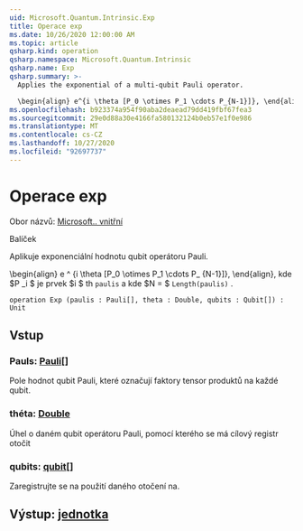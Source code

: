 ```yaml
---
uid: Microsoft.Quantum.Intrinsic.Exp
title: Operace exp
ms.date: 10/26/2020 12:00:00 AM
ms.topic: article
qsharp.kind: operation
qsharp.namespace: Microsoft.Quantum.Intrinsic
qsharp.name: Exp
qsharp.summary: >-
  Applies the exponential of a multi-qubit Pauli operator.

  \begin{align} e^{i \theta [P_0 \otimes P_1 \cdots P_{N-1}]}, \end{align} where $P_i$ is the $i$th element of `paulis`, and where $N = $`Length(paulis)`.
ms.openlocfilehash: b923374a954f90aba2deaead79dd419fbf67fea3
ms.sourcegitcommit: 29e0d88a30e4166fa580132124b0eb57e1f0e986
ms.translationtype: MT
ms.contentlocale: cs-CZ
ms.lasthandoff: 10/27/2020
ms.locfileid: "92697737"
---
```

# <a name="exp-operation"></a>Operace exp

Obor názvů: [Microsoft.. vnitřní](xref:Microsoft.Quantum.Intrinsic)

Balíček [](https://nuget.org/packages/)


Aplikuje exponenciální hodnotu qubit operátoru Pauli.

\begin{align} e ^ {i \theta [P_0 \otimes P_1 \cdots P_ {N-1}]}, \end{align}, kde $P _i $ je prvek $i $ th `paulis` a kde $N = $ `Length(paulis)` .

```qsharp
operation Exp (paulis : Pauli[], theta : Double, qubits : Qubit[]) : Unit
```


## <a name="input"></a>Vstup

### <a name="paulis--pauli"></a>Pauls: [Pauli](xref:microsoft.quantum.lang-ref.pauli)[]

Pole hodnot qubit Pauli, které označují faktory tensor produktů na každé qubit.


### <a name="theta--double"></a>théta: [Double](xref:microsoft.quantum.lang-ref.double)

Úhel o daném qubit operátoru Pauli, pomocí kterého se má cílový registr otočit


### <a name="qubits--qubit"></a>qubits: [qubit](xref:microsoft.quantum.lang-ref.qubit)[]

Zaregistrujte se na použití daného otočení na.



## <a name="output--unit"></a>Výstup: [jednotka](xref:microsoft.quantum.lang-ref.unit)

